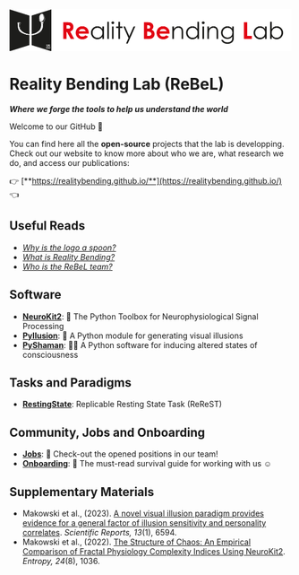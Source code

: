 ![](https://github.com/RealityBending/.github/blob/main/profile/banner.png)

# Reality Bending Lab (ReBeL)

***Where we forge the tools to help us understand the world***

Welcome to our GitHub 👋

You can find here all the **open-source** projects that the lab is developping. Check out our website to know more about who we are, what research we do, and access our publications:  

👉 [**https://realitybending.github.io/**](https://realitybending.github.io/) 👈 

## Useful Reads

- [*Why is the logo a spoon?*](https://realitybending.github.io/post/2023-02-01-new_logo/)
- [*What is Reality Bending?*](https://realitybending.github.io/research/)
- [*Who is the ReBeL team?*](https://realitybending.github.io/people/)

## Software

- [**NeuroKit2**](https://github.com/neuropsychology/NeuroKit): 🧠 The Python Toolbox for Neurophysiological Signal Processing
- [**Pyllusion**](https://github.com/RealityBending/Pyllusion): 🤯 A Python module for generating visual illusions 
- [**PyShaman**](https://github.com/RealityBending/PyShaman): 🧙‍♂️ A Python software for inducing altered states of consciousness

## Tasks and Paradigms

- [**RestingState**](https://github.com/RealityBending/RestingState): Replicable Resting State Task (ReReST)

## Community, Jobs and Onboarding

- [**Jobs**](https://realitybending.github.io/jobs/): 🤗 Check-out the opened positions in our team!
- [**Onboarding**](https://github.com/RealityBending/Onboarding): 🚋 The must-read survival guide for working with us ☺️

## Supplementary Materials

- Makowski et al., (2023). [A novel visual illusion paradigm provides evidence for a general factor of illusion sensitivity and personality correlates](https://github.com/RealityBending/IllusionGameValidation). *Scientific Reports, 13*(1), 6594.
- Makowski et al., (2022). [The Structure of Chaos: An Empirical Comparison of Fractal Physiology Complexity Indices Using NeuroKit2](https://github.com/DominiqueMakowski/ComplexityStructure). *Entropy, 24*(8), 1036.
